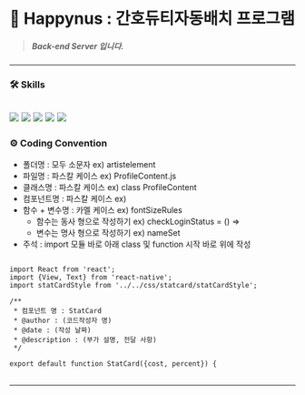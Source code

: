 # 💙 Happynus : 간호듀티자동배치 프로그램 
> ##### Back-end Server 입니다.
---
### 🛠️ Skills

<img src="https://img.shields.io/badge/JavaScript-F7DF1E?style=for-the-badge&logo=JavaScript&logoColor=black"> <img src="https://img.shields.io/badge/Node.js-339933?style=for-the-badge&logo=Node.js&logoColor=black"> <img src="https://img.shields.io/badge/Express-FFFFFF?style=for-the-badge&logo=Express&logoColor=black"> <img src="https://img.shields.io/badge/MySQL-4479A1?style=for-the-badge&logo=MySQL&logoColor=black"> <img src="https://img.shields.io/badge/Azure-0078D4?style=for-the-badge&logo=Microsoft Azure&logoColor=black"> 
---
### ⚙️ Coding Convention

- 폴더명 : 모두 소문자 ex) artistelement
- 파일명 : 파스칼 케이스 ex) ProfileContent.js
- 클래스명 : 파스칼 케이스 ex) class ProfileContent
- 컴포넌트명 :  파스칼 케이스 ex) <ScrollView> </ScrollView>
- 함수 + 변수명 : 카멜 케이스 ex) fontSizeRules
    - 함수는 동사 형으로 작성하기 ex) checkLoginStatus = () ⇒
    - 변수는 명사 형으로 작성하기 ex) nameSet
- 주석 : import 모듈 바로 아래 class 및 function 시작 바로 위에 작성

<pre>
<code>
import React from 'react';
import {View, Text} from 'react-native';
import statCardStyle from '../../css/statcard/statCardStyle';

/**
 * 컴포넌트 명 : StatCard
 * @author : (코드작성자 명)
 * @date : (작성 날짜)
 * @description : (부가 설명, 전달 사항)
 */

export default function StatCard({cost, percent}) {
</code>
</pre>
---

